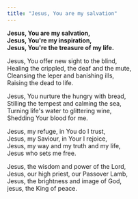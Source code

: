 ```yaml
---
title: "Jesus, You are my salvation"
---
```


**Jesus, You are my salvation,   
Jesus, You're my inspiration,   
Jesus, You're the treasure of my life.**

Jesus, You offer new sight to the blind,   
Healing the crippled, the deaf and the mute,   
Cleansing the leper and banishing ills,   
Raising the dead to life.

Jesus, You nurture the hungry with bread,   
Stilling the tempest and calming the sea,   
Turning life's water to glittering wine,   
Shedding Your blood for me.

Jesus, my refuge, in You do I trust,   
Jesus, my Saviour, in Your I rejoice,   
Jesus, my way and my truth and my life,   
Jesus who sets me free.

Jesus, the wisdom and power of the Lord,   
Jesus, our high priest, our Passover Lamb,   
Jesus, the brightness and image of God,   
jesus, the King of peace.